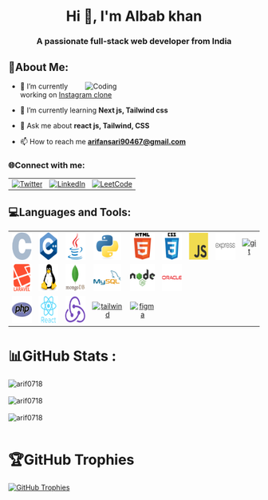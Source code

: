 <h1 align="center">Hi 👋, I'm Albab khan</h1>
<h3 align="center">A passionate full-stack web developer from India</h3>

<h2>💫About Me:</h2>
<img align="right" alt="Coding" hight="350px" width="350px" src="https://media3.giphy.com/media/v1.Y2lkPTc5MGI3NjExNng0MHY4ZGIxZ3V5MnVlbTVtYWF0aWt1ZDU4cWw0bG8xdzJiZjgyYyZlcD12MV9pbnRlcm5hbF9naWZfYnlfaWQmY3Q9Zw/wLNuW1tCKRiPmDV5Y4/giphy.webp">

- 🔭 I’m currently working on [Instagram clone](https://github.com/arif0718/Instagram-Clone.git)

- 🌱 I’m currently learning **Next js, Tailwind css**

- 💬 Ask me about **react js, Tailwind, CSS**

- 📫 How to reach me **arifansari90467@gmail.com**

<h3>🌐Connect with me:</h3>
<table>
  <tr>
    <td align="center">
      <a href="https://twitter.com/arifansari55816" target="blank">
        <img src="https://raw.githubusercontent.com/rahuldkjain/github-profile-readme-generator/master/src/images/icons/Social/twitter.svg" alt="Twitter" height="30" width="40" />
      </a>
    </td>
    <td align="center">
      <a href="https://linkedin.com/in/md-arif-ansari-3b7aa224a/" target="blank">
        <img src="https://raw.githubusercontent.com/rahuldkjain/github-profile-readme-generator/master/src/images/icons/Social/linked-in-alt.svg" alt="LinkedIn" height="30" width="40" />
      </a>
    </td>
    <td align="center">
      <a href="https://www.leetcode.com/arif0718" target="blank">
        <img src="https://raw.githubusercontent.com/rahuldkjain/github-profile-readme-generator/master/src/images/icons/Social/leet-code.svg" alt="LeetCode" height="30" width="40" />
      </a>
    </td>
  </tr>
</table>


<h2 align="left">💻Languages and Tools:</h2>
<table>
  <tr>
    <td align="center">
      <a href="https://www.cprogramming.com/" target="_blank" rel="noreferrer">
        <img src="https://raw.githubusercontent.com/devicons/devicon/master/icons/c/c-original.svg" alt="c" width="55" height="55"/>
      </a>
    </td>
    <td align="center">
      <a href="https://www.w3schools.com/cpp/" target="_blank" rel="noreferrer">
        <img src="https://raw.githubusercontent.com/devicons/devicon/master/icons/cplusplus/cplusplus-original.svg" alt="cplusplus" width="55" height="55"/>
      </a>
    </td>
    <td align="center">
      <a href="https://www.java.com" target="_blank" rel="noreferrer">
        <img src="https://raw.githubusercontent.com/devicons/devicon/master/icons/java/java-original.svg" alt="java" width="55" height="55"/>
      </a>
    </td>
    <td align="center">
      <a href="https://www.python.org" target="_blank" rel="noreferrer">
        <img src="https://raw.githubusercontent.com/devicons/devicon/master/icons/python/python-original.svg" alt="python" width="55" height="55"/>
      </a>
    </td>
    <td align="center">
      <a href="https://www.w3.org/html/" target="_blank" rel="noreferrer">
        <img src="https://raw.githubusercontent.com/devicons/devicon/master/icons/html5/html5-original-wordmark.svg" alt="html5" width="55" height="55"/>
      </a>
    </td>
    <td align="center">
      <a href="https://www.w3schools.com/css/" target="_blank" rel="noreferrer">
        <img src="https://raw.githubusercontent.com/devicons/devicon/master/icons/css3/css3-original-wordmark.svg" alt="css3" width="55" height="55"/>
      </a>
    </td>
    <td align="center">
      <a href="https://developer.mozilla.org/en-US/docs/Web/JavaScript" target="_blank" rel="noreferrer">
        <img src="https://raw.githubusercontent.com/devicons/devicon/master/icons/javascript/javascript-original.svg" alt="javascript" width="55" height="55"/>
      </a>
    </td>
    <td align="center">
      <a href="https://expressjs.com" target="_blank" rel="noreferrer">
        <img src="https://raw.githubusercontent.com/devicons/devicon/master/icons/express/express-original-wordmark.svg" alt="express" width="55" height="55"/>
      </a>
    </td>
    <td align="center">
      <a href="https://git-scm.com/" target="_blank" rel="noreferrer">
        <img src="https://www.vectorlogo.zone/logos/git-scm/git-scm-icon.svg" alt="git" width="55" height="55"/>
      </a>
    </td>
  </tr>
  <tr>
    <td align="center">
      <a href="https://laravel.com/" target="_blank" rel="noreferrer">
        <img src="https://raw.githubusercontent.com/devicons/devicon/master/icons/laravel/laravel-plain-wordmark.svg" alt="laravel" width="55" height="55"/>
      </a>
    </td>
    <td align="center">
      <a href="https://www.linux.org/" target="_blank" rel="noreferrer">
        <img src="https://raw.githubusercontent.com/devicons/devicon/master/icons/linux/linux-original.svg" alt="linux" width="55" height="55"/>
      </a>
    </td>
    <td align="center">
      <a href="https://www.mongodb.com/" target="_blank" rel="noreferrer">
        <img src="https://raw.githubusercontent.com/devicons/devicon/master/icons/mongodb/mongodb-original-wordmark.svg" alt="mongodb" width="55" height="55"/>
      </a>
    </td>
    <td align="center">
      <a href="https://www.mysql.com/" target="_blank" rel="noreferrer">
        <img src="https://raw.githubusercontent.com/devicons/devicon/master/icons/mysql/mysql-original-wordmark.svg" alt="mysql" width="55" height="55"/>
      </a>
    </td>
    <td align="center">
      <a href="https://nodejs.org" target="_blank" rel="noreferrer">
        <img src="https://raw.githubusercontent.com/devicons/devicon/master/icons/nodejs/nodejs-original-wordmark.svg" alt="nodejs" width="55" height="55"/>
      </a>
    </td>
    <td align="center">
      <a href="https://www.oracle.com/" target="_blank" rel="noreferrer">
        <img src="https://raw.githubusercontent.com/devicons/devicon/master/icons/oracle/oracle-original.svg" alt="oracle" width="55" height="55"/>
      </a>
    </td>
  </tr>
  <tr>
    <td align="center">
      <a href="https://www.php.net" target="_blank" rel="noreferrer">
        <img src="https://raw.githubusercontent.com/devicons/devicon/master/icons/php/php-original.svg" alt="php" width="55" height="55"/>
      </a>
    </td>
    <td align="center">
      <a href="https://reactjs.org/" target="_blank" rel="noreferrer">
        <img src="https://raw.githubusercontent.com/devicons/devicon/master/icons/react/react-original-wordmark.svg" alt="react" width="55" height="55"/>
      </a>
    </td>
    <td align="center">
      <a href="https://redux.js.org" target="_blank" rel="noreferrer">
        <img src="https://raw.githubusercontent.com/devicons/devicon/master/icons/redux/redux-original.svg" alt="redux" width="55" height="55"/>
      </a>
    </td>
    <td align="center">
      <a href="https://tailwindcss.com/" target="_blank" rel="noreferrer">
        <img src="https://www.vectorlogo.zone/logos/tailwindcss/tailwindcss-icon.svg" alt="tailwind" width="55" height="55"/>
      </a>
    </td>
    <td align="center">
      <a href="https://www.figma.com/" target="_blank" rel="noreferrer"> 
        <img src="https://www.vectorlogo.zone/logos/figma/figma-icon.svg" alt="figma" width="40" height="40"/> 
      </a>
    </td>
  </tr>
</table>


<h1>📊GitHub Stats :</h1>

<div>
  <img src="https://github-readme-stats.vercel.app/api?username=arif0718&show_icons=true&locale=en&theme=radical" alt="arif0718" />
  <br><br>
  <img src="https://github-readme-streak-stats.herokuapp.com/?user=arif0718&theme=gruvbox" alt="arif0718" />
  <br><br>
  <img src="https://github-readme-stats.vercel.app/api/top-langs?username=arif0718&show_icons=true&locale=en&layout=compact&theme=tokyonight" alt="arif0718" />
</div>

<br>
<h1>🏆GitHub Trophies</h1>
<!-- <p align="left"> <a href="https://github.com/ryo-ma/githu/b-profile-trophy"><img src="https://github-profile-trophy.vercel.app/?username=arif0718" alt="arif0718" /></a> </p> -->

<p align="left">
  <a href="https://github.com/ryo-ma/github-profile-trophy">
    <img src="https://github-profile-trophy.vercel.app/?username=arif0718&theme=juicyfresh&column=6&rank=SSS,SS,S,AAA,AA,A,B,C,UNKNOWN" alt="GitHub Trophies" />
  </a>
</p>
